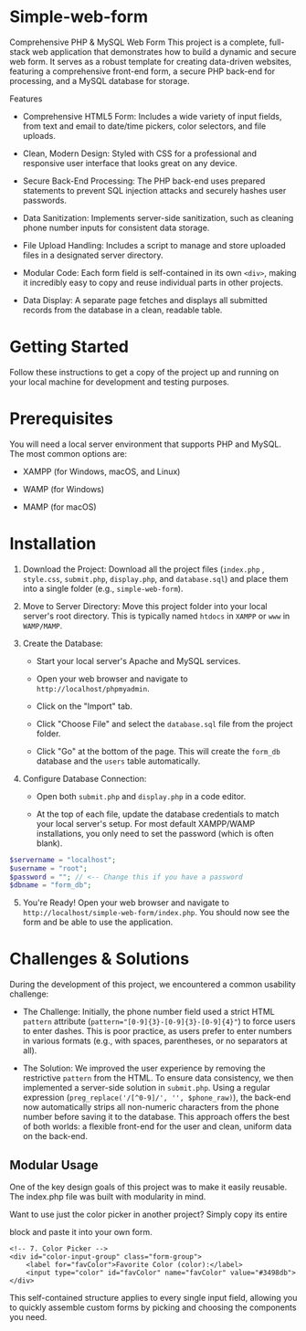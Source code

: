 # Simple-web-form
Comprehensive PHP & MySQL Web Form
This project is a complete, full-stack web application that demonstrates how to build a dynamic and secure web form. It serves as a robust template for creating data-driven websites, featuring a comprehensive front-end form, a secure PHP back-end for processing, and a MySQL database for storage.

Features
* Comprehensive HTML5 Form: Includes a wide variety of input fields, from text and email to date/time pickers, color selectors, and file uploads.

* Clean, Modern Design: Styled with CSS for a professional and responsive user interface that looks great on any device.

* Secure Back-End Processing: The PHP back-end uses prepared statements to prevent SQL injection attacks and securely hashes user passwords.

* Data Sanitization: Implements server-side sanitization, such as cleaning phone number inputs for consistent data storage.

* File Upload Handling: Includes a script to manage and store uploaded files in a designated server directory.

* Modular Code: Each form field is self-contained in its own ```<div>```, making it incredibly easy to copy and reuse individual parts in other projects.

* Data Display: A separate page fetches and displays all submitted records from the database in a clean, readable table.

# Getting Started
Follow these instructions to get a copy of the project up and running on your local machine for development and testing purposes.

# Prerequisites
You will need a local server environment that supports PHP and MySQL. The most common options are:

* XAMPP (for Windows, macOS, and Linux)

* WAMP (for Windows)

* MAMP (for macOS)

# Installation
1. Download the Project: Download all the project files (```index.php``` , ```style.css```, ```submit.php```, ```display.php```, and ```database.sql```) and place them into a single folder (e.g., ```simple-web-form```).

2. Move to Server Directory: Move this project folder into your local server's root directory. This is typically named ```htdocs``` in ```XAMPP``` or ```www``` in ```WAMP/MAMP```.

3. Create the Database:
    * Start your local server's Apache and MySQL services.

    * Open your web browser and navigate to ```http://localhost/phpmyadmin```.

    * Click on the "Import" tab.

    * Click "Choose File" and select the ```database.sql``` file from the project folder.

    * Click "Go" at the bottom of the page. This will create the ```form_db``` database and the ```users``` table automatically.

4. Configure Database Connection:

    * Open both ```submit.php``` and ```display.php``` in a code editor.

    * At the top of each file, update the database credentials to match your local server's setup. For most default   XAMPP/WAMP installations, you only need to set the password (which is often blank).

```php
$servername = "localhost";
$username = "root";
$password = ""; // <-- Change this if you have a password
$dbname = "form_db";
```

5. You're Ready! Open your web browser and navigate to ```http://localhost/simple-web-form/index.php```. You should now see the form and be able to use the application.

# Challenges & Solutions
During the development of this project, we encountered a common usability challenge:

* The Challenge: Initially, the phone number field used a strict HTML ```pattern``` attribute (```pattern="[0-9]{3}-[0-9]{3}-[0-9]{4}"```) to force users to enter dashes. This is poor practice, as users prefer to enter numbers in various formats (e.g., with spaces, parentheses, or no separators at all).

* The Solution: We improved the user experience by removing the restrictive ```pattern``` from the HTML. To ensure data consistency, we then implemented a server-side solution in ```submit.php```. Using a regular expression (```preg_replace('/[^0-9]/', '', $phone_raw)```), the back-end now automatically strips all non-numeric characters from the phone number before saving it to the database. This approach offers the best of both worlds: a flexible front-end for the user and clean, uniform data on the back-end.

## Modular Usage
One of the key design goals of this project was to make it easily reusable. The index.php file was built with modularity in mind.

Want to use just the color picker in another project? Simply copy its entire <div> block and paste it into your own form.
```
<!-- 7. Color Picker -->
<div id="color-input-group" class="form-group">
    <label for="favColor">Favorite Color (color):</label>
    <input type="color" id="favColor" name="favColor" value="#3498db">
</div>
```
This self-contained structure applies to every single input field, allowing you to quickly assemble custom forms by picking and choosing the components you need.
